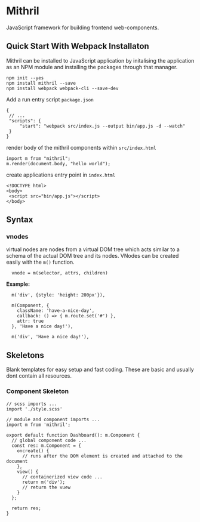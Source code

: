 # Mithril 

JavaScript framework for building frontend web-components.

## Quick Start With Webpack Installaton 

Mithril can be installed to JavaScript application by initalising the application as an NPM module and installing the packages through that manager.

```
npm init --yes
npm install mithril --save
npm install webpack webpack-cli --save-dev
```

Add a run entry script `package.json`

```
{
 // ...
 "scripts": {
     "start": "webpack src/index.js --output bin/app.js -d --watch"
 }
}
```

render body of the mithril components within `src/index.html`

```
import m from "mithril";
m.render(document.body, "hello world");
```

create applications entry point in `index.html`

```
<!DOCTYPE html>
<body>
 <script src="bin/app.js"></script>
</body>
```

## Syntax 

### vnodes

virtual nodes are nodes from a virtual DOM tree which acts similar to a schema of the actual DOM tree and its nodes. VNodes can be created easily with the `m()` function. 

```
  vnode = m(selector, attrs, children)
```

**Example:**

```
  m('div', {style: 'height: 200px'}),
          
  m(Component, {
    className: 'have-a-nice-day',
    callback: () => { m.route.set('#') },
    attr: true
  }, 'Have a nice day!'),
          
  m('div', 'Have a nice day!'),
```

## Skeletons

Blank templates for easy setup and fast coding. These are basic and usually dont contain all resources.

### Component Skeleton 

```
// scss imports ...
import './style.scss'

// module and component imports ...
import m from 'mithril';

export default function Dashboard(): m.Component {
  // global component code ...
  const res: m.Component = {
    oncreate() {
      // runs after the DOM element is created and attached to the document
    },
    view() {
      // containerized view code ...
      return m('div');
      // return the vuew
    }
  };

  return res;
}
```
